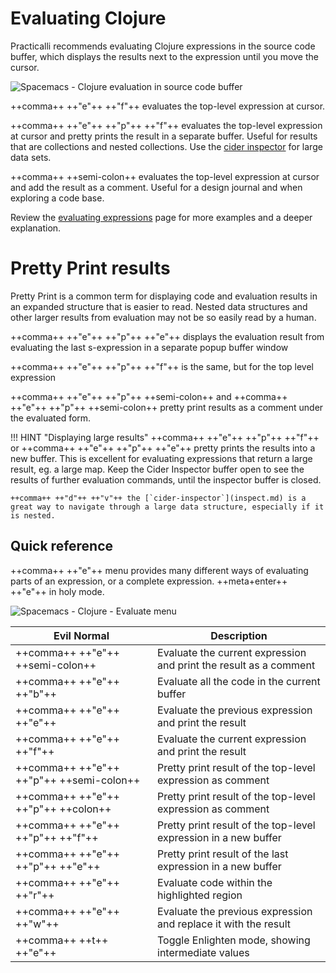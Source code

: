 # Evaluating Clojure

Practicalli recommends evaluating Clojure expressions in the source code buffer, which displays the results next to the expression until you move the cursor.

![Spacemacs - Clojure evaluation in source code buffer](/images/spacemacs-cider-evaluate-source-code-buffer-defun.png)

++comma++ ++"e"++ ++"f"++ evaluates the top-level expression at cursor.

++comma++ ++"e"++ ++"p"++ ++"f"++ evaluates the top-level expression at cursor and pretty prints the result in a separate buffer. Useful for results that are collections and nested collections.  Use the [cider inspector](inspect.md) for large data sets.

++comma++ ++semi-colon++ evaluates the top-level expression at cursor and add the result as a comment. Useful for a design journal and when exploring a code base.

Review the [evaluating expressions](expressions.md) page for more examples and a deeper explanation.


# Pretty Print results

Pretty Print is a common term for displaying code and evaluation results in an expanded structure that is easier to read. Nested data structures and other larger results from evaluation may not be so easily read by a human.

++comma++ ++"e"++ ++"p"++ ++"e"++ displays the evaluation result from evaluating the last s-expression in a separate popup buffer window

++comma++ ++"e"++ ++"p"++ ++"f"++ is the same, but for the top level expression

++comma++ ++"e"++ ++"p"++ ++semi-colon++ and ++comma++ ++"e"++ ++"p"++ ++semi-colon++ pretty print results as a comment under the evaluated form.

!!! HINT "Displaying large results"
    ++comma++ ++"e"++ ++"p"++ ++"f"++ or ++comma++ ++"e"++ ++"p"++ ++"e"++ pretty prints the results into a new buffer.  This is excellent for evaluating expressions that return a large result, eg. a large map. Keep the Cider Inspector buffer open to see the results of further evaluation commands, until the inspector buffer is closed.

    ++comma++ ++"d"++ ++"v"++ the [`cider-inspector`](inspect.md) is a great way to navigate through a large data structure, especially if it is nested.

## Quick reference

++comma++ ++"e"++ menu provides many different ways of evaluating parts of an expression, or a complete expression.  ++meta+enter++ ++"e"++ in holy mode.

![Spacemacs - Clojure - Evaluate menu](/images/spacemacs-clojure-evaluate-menu.png)


| Evil Normal                              | Description                                                       |
|------------------------------------------|-------------------------------------------------------------------|
| ++comma++ ++"e"++ ++semi-colon++         | Evaluate the current expression and print the result as a comment |
| ++comma++ ++"e"++ ++"b"++                | Evaluate all the code in the current buffer                       |
| ++comma++ ++"e"++ ++"e"++                | Evaluate the previous expression and print the result             |
| ++comma++ ++"e"++ ++"f"++                | Evaluate the current expression and print the result              |
| ++comma++ ++"e"++ ++"p"++ ++semi-colon++ | Pretty print result of the top-level expression as comment        |
| ++comma++ ++"e"++ ++"p"++ ++colon++      | Pretty print result of the top-level expression as comment        |
| ++comma++ ++"e"++ ++"p"++ ++"f"++        | Pretty print result of the top-level expression in a new buffer   |
| ++comma++ ++"e"++ ++"p"++ ++"e"++        | Pretty print result of the last expression in a new buffer        |
| ++comma++ ++"e"++ ++"r"++                | Evaluate code within the highlighted region                       |
| ++comma++ ++"e"++ ++"w"++                | Evaluate the previous expression and replace it with the result   |
| ++comma++ ++t++ ++"e"++                  | Toggle Enlighten mode, showing intermediate values                |
